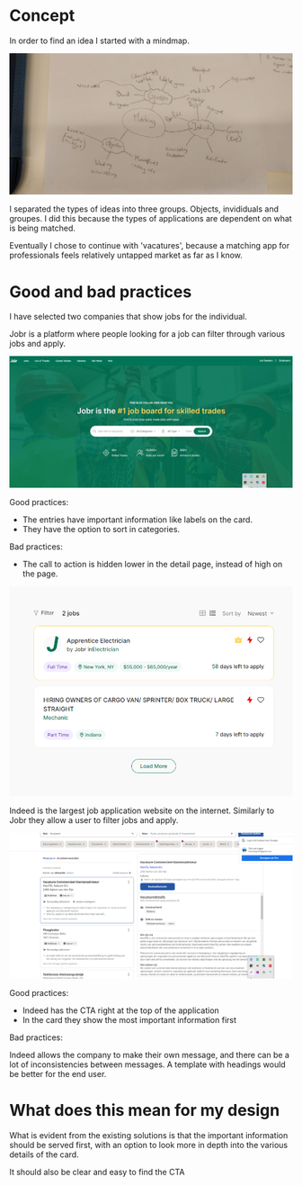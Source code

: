 # Concept

In order to find an idea I started with a mindmap.

![ja](./images/mindmap.jpeg)

I separated the types of ideas into three groups. Objects, invididuals and groupes.
I did this because the types of applications are dependent on what is being matched.

Eventually I chose to continue with 'vacatures', because a matching app for professionals feels relatively untapped market as far as I know.

# Good and bad practices

I have selected two companies that show jobs for the individual.

Jobr is a platform where people looking for a job can filter through various jobs and apply.

![ja](./images/jobr.png)

Good practices:

- The entries have important information like labels on the card.
- They have the option to sort in categories.

Bad practices:

- The call to action is hidden lower in the detail page, instead of high on the page.

![ja](./images/jobr2.png)

Indeed is the largest job application website on the internet. Similarly to Jobr they allow a user to filter jobs and apply.

![ja](./images/indeed2.png)

Good practices:

- Indeed has the CTA right at the top of the application
- In the card they show the most important information first

Bad practices:

Indeed allows the company to make their own message, and there can be a lot of inconsistencies between messages. A template with headings would be better for the end user.

# What does this mean for my design

What is evident from the existing solutions is that the important information should be served first, with an option to look more in depth into the various details of the card.

It should also be clear and easy to find the CTA
